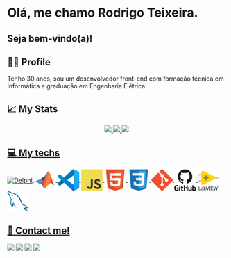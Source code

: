 # Olá, me chamo Rodrigo Teixeira.
## Seja bem-vindo(a)!

## :frowning_man:	Profile
<p>Tenho 30 anos, sou um desenvolvedor front-end com formação técnica em Informática e graduação em Engenharia Elétrica.</p> 

## :chart_with_upwards_trend: My Stats
<div align="center">
  <a href="https://github.com/rodrigojteixeira">
  <section>
  <img height="160em" src="https://github-readme-stats.vercel.app/api?username=rodrigojteixeira&show_icons=true&theme=chartreuse-dark&include_all_commits=true&count_private=true"/>
  <img height="160em" src="https://github-readme-stats.vercel.app/api/top-langs/?username=rodrigojteixeira&layout=compact&langs_count=10&theme=chartreuse-dark"/>
  <img height='160em' src='https://github-readme-streak-stats.herokuapp.com?user=rodrigojteixeira&theme=chartreuse-dark&date_format=j%20M%5B%20Y%5D&fire=DD0000&ring=52DD81&dates=52DD81&stroke=ABCFDD' />
  </section>
</div>

## :computer:	My techs

<div>
<img  alt="Delphi"            align="center"  height="50" width="50"  src="https://user-images.githubusercontent.com/3423282/123477765-e4013700-d5d4-11eb-876c-de9aab52153b.png"/>
<img  alt="MATLAB"            align="center"  height="50" width="50"  src="https://github.com/devicons/devicon/blob/v2.15.1/icons/matlab/matlab-original.svg"/>
<img alt="Visual Studio Code" align="center"  height="50" width="50"  src="https://github.com/devicons/devicon/blob/v2.15.1/icons/vscode/vscode-original.svg"/>
<img alt="JavaScript"         align="center"  height="50" width="50"  src="https://github.com/devicons/devicon/blob/v2.15.1/icons/javascript/javascript-original.svg"/>
<img alt="HTML 5"             align="center"  height="50" width="50"  src="https://github.com/devicons/devicon/blob/v2.15.1/icons/html5/html5-original.svg"/>
<img alt="CSS 3"              align="center"  height="50" width="50"  src="https://github.com/devicons/devicon/blob/v2.15.1/icons/css3/css3-original.svg"/>
<img alt="Git"                align="center"  height="50" width="50"  src="https://github.com/devicons/devicon/blob/v2.15.1/icons/git/git-original.svg"/>
<img alt="GitHub"             align="center"  height="50" width="50"  src="https://github.com/devicons/devicon/blob/v2.15.1/icons/github/github-original-wordmark.svg"/>
<img alt="LabVIEW"            align="center"  height="50" width="50"  src="https://github.com/devicons/devicon/blob/v2.15.1/icons/labview/labview-original-wordmark.svg"/>
<img alt="MySQL"              align="center"  height="50" width="50"  src="https://github.com/devicons/devicon/blob/v2.15.1/icons/mysql/mysql-original.svg"/>
</div>
  
## :email: Contact me!
<div>
  <a href="https://www.linkedin.com/in/rodrigojt" target="_blank"><img src="https://img.shields.io/badge/-LinkedIn-%230077B5?style=for-the-badge&logo=linkedin&logoColor=white" target="_blank"></a>
  <a href="https://api.whatsapp.com/send/?phone=5512991451906&text=Ol%C3%A1+Rodrigo+!" target="_blank"><img src="https://img.shields.io/badge/WhatsApp-25D366?style=for-the-badge&logo=whatsapp&logoColor=white" target="_blank"></a>
  <a href="mailto:rodrigojoseteixeira92+github@gmail.com"><img src="https://img.shields.io/badge/Gmail-D14836?style=for-the-badge&logo=gmail&logoColor=white" target="_blank"></a>
  <a href="https://t.me/rodrigojt92" target="_blank"><img src="https://img.shields.io/badge/Telegram-2CA5E0?style=for-the-badge&logo=telegram&logoColor=white" target="_blank"></a>  
</div>

